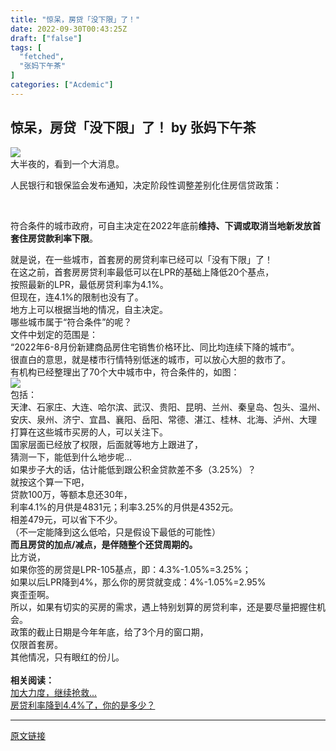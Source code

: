 ```yaml
---
title: "惊呆，房贷「没下限」了！"
date: 2022-09-30T00:43:25Z
draft: ["false"]
tags: [
  "fetched",
  "张妈下午茶"
]
categories: ["Acdemic"]
---
```

惊呆，房贷「没下限」了！ by 张妈下午茶
------
<div><section><img data-galleryid="" data-ratio="0.5555555555555556" data-s="300,640" data-src="https://mmbiz.qpic.cn/mmbiz_jpg/M9SVE5bMaGKEWibytB4upEZAW7npHYiaT0CYhXqQ2LO3BA4icicGILSHPNdGUQeQuIWPfoTtSyByibicxvEOnenbYFIA/640?wx_fmt=jpeg" data-type="png" data-w="900" src="https://mmbiz.qpic.cn/mmbiz_jpg/M9SVE5bMaGKEWibytB4upEZAW7npHYiaT0CYhXqQ2LO3BA4icicGILSHPNdGUQeQuIWPfoTtSyByibicxvEOnenbYFIA/640?wx_fmt=jpeg"><br></section><section>大半夜的，看到一个大消息。</section><section><p><span>人民银行和银保监会发布通知，决定阶段性调整差别化住房信贷政策：</span></p><p><span><br></span></p><p><span>符合条件的城市政府，可自主决定在2022年底前</span><strong><span>维持、下调或取消当地新发放首套住房贷款利率下限</span></strong><span>。 </span></p></section><section>就是说，在一些城市，首套房的房贷利率已经可以「没有下限」了！<br></section><section>在这之前，首套房房贷利率最低可以在LPR的基础上降低20个基点，</section><section>按照最新的LPR，最低房贷利率为4.1%。</section><section>但现在，连4.1%的限制也没有了。</section><section>地方上可以根据当地的情况，自主决定。</section><section>哪些城市属于“符合条件”的呢？</section><section>文件中划定的范围是：</section><section>“2022年6-8月份新建商品房住宅销售价格环比、同比均连续下降的城市”。</section><section>很直白的意思，就是楼市行情特别低迷的城市，可以放心大胆的救市了。</section><section>有机构已经整理出了70个大中城市中，符合条件的，如图：</section><section><img data-galleryid="" data-ratio="2.3124274099883855" data-s="300,640" data-src="https://mmbiz.qpic.cn/mmbiz_jpg/M9SVE5bMaGKEWibytB4upEZAW7npHYiaT0WLI9tMFnfuz36dMbWf6s8PyWc7wv132sDrPfJiaJBQBib1jwN5jeNibibg/640?wx_fmt=jpeg" data-type="png" data-w="861" src="https://mmbiz.qpic.cn/mmbiz_jpg/M9SVE5bMaGKEWibytB4upEZAW7npHYiaT0WLI9tMFnfuz36dMbWf6s8PyWc7wv132sDrPfJiaJBQBib1jwN5jeNibibg/640?wx_fmt=jpeg"></section><section>包括：</section><section>天津、石家庄、大连、哈尔滨、武汉、贵阳、昆明、兰州、秦皇岛、包头、温州、安庆、泉州、济宁、宜昌、襄阳、岳阳、常德、湛江、桂林、北海、泸州、大理</section><section>打算在这些城市买房的人，可以关注下。</section><section>国家层面已经放了权限，后面就等地方上跟进了，</section><section>猜测一下，能低到什么地步呢...</section><section>如果步子大的话，估计能低到跟公积金贷款差不多（3.25%）？</section><section>就按这个算一下吧，</section><section>贷款100万，等额本息还30年，</section><section>利率4.1%的月供是4831元；利率3.25%的月供是4352元。</section><section>相差479元，可以省下不少。</section><section>（不一定能降到这么低哈，只是假设下最低的可能性）</section><section><strong>而且房贷的加点/减点，是伴随整个还贷周期的。</strong><br></section><section>比方说，</section><section>如果你签的房贷是LPR-105基点，即：4.3%-1.05%=3.25%；</section><section>如果以后LPR降到4%，那么你的房贷就变成：4%-1.05%=2.95%</section><section>爽歪歪啊。</section><section>所以，如果有切实的买房的需求，遇上特别划算的房贷利率，还是要尽量把握住机会。</section><section>政策的截止日期是今年年底，给了3个月的窗口期，</section><section>仅限首套房。</section><section>其他情况，只有眼红的份儿。</section><section><br></section><section><strong><span>相关阅读：</span></strong></section><section><a target="_blank" href="http://mp.weixin.qq.com/s?__biz=MzI3MjQ1Mzg4Mg==&amp;mid=2247495000&amp;idx=1&amp;sn=1f0eab1c31125b4a63883d1037b070bb&amp;chksm=eb30f4cddc477ddb6599173927ab40b8ba2873a9c287cf0a89ee08d53eb00a5dc597c048fd53&amp;scene=21#wechat_redirect" textvalue="加大力度，继续抢救..." linktype="text" imgurl="" imgdata="null" data-itemshowtype="0" tab="innerlink" data-linktype="2">加大力度，继续抢救...</a><br></section><section><a target="_blank" href="http://mp.weixin.qq.com/s?__biz=MzI3MjQ1Mzg4Mg==&amp;mid=2247494287&amp;idx=1&amp;sn=dd92cef0a23782ecd40b2feecda1f0dd&amp;chksm=eb30f31adc477a0cfa87f5ce234f1d8d7e4fea45fc2a39f3ac2ae10c77141766941149be1219&amp;scene=21#wechat_redirect" textvalue="房贷利率降到4.4%了，你的是多少？" linktype="text" imgurl="" imgdata="null" data-itemshowtype="0" tab="innerlink" data-linktype="2">房贷利率降到4.4%了，你的是多少？</a><br></section><section><mp-common-profile data-pluginname="mpprofile" data-id="MzI3MjQ1Mzg4Mg==" data-headimg="http://mmbiz.qpic.cn/mmbiz_png/M9SVE5bMaGLgkZ1ialqmEpKicRKrqiceJ98Ufd8Aom9ibr7ia6wNsllc41kqDWs5xVthHo3Aog8gMZv32ojja9TicoIw/0?wx_fmt=png" data-nickname="张妈下午茶" data-alias="Ladyzhangma" data-signature="和钱有关的都不是小事" data-from="0" data-is_biz_ban="0"></mp-common-profile></section></div>  
<hr>
<a href="https://mp.weixin.qq.com/s/haNUMu1IKN4G1zINAAqN-A",target="_blank" rel="noopener noreferrer">原文链接</a>
